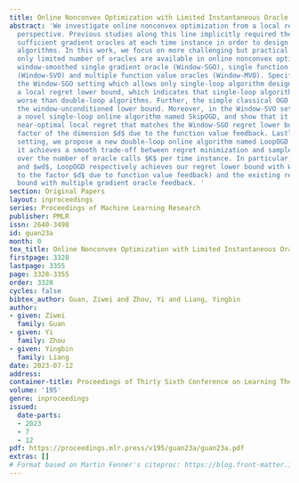 ```yaml
---
title: Online Nonconvex Optimization with Limited Instantaneous Oracle Feedback
abstract: 'We investigate online nonconvex optimization from a local regret minimization
  perspective. Previous studies along this line implicitly required the access to
  sufficient gradient oracles at each time instance in order to design double-loop
  algorithms. In this work, we focus on more challenging but practical settings where
  only limited number of oracles are available in online nonconvex optimization, including
  window-smoothed single gradient oracle (Window-SGO), single function value oracle
  (Window-SVO) and multiple function value oracles (Window-MVO). Specifically, in
  the Window-SGO setting which allows only single-loop algorithm design, we derive
  a local regret lower bound, which indicates that single-loop algorithms are provably
  worse than double-loop algorithms. Further, the simple classical OGD algorithm achieves
  the window-unconditioned lower bound. Moreover, in the Window-SVO setting, we propose
  a novel single-loop online algorithm named SkipOGD, and show that it achieves a
  near-optimal local regret that matches the Window-SGO regret lower bound up to a
  factor of the dimension $d$ due to the function value feedback. Lastly, in the Window-MVO
  setting, we propose a new double-loop online algorithm named LoopOGD and show that
  it achieves a smooth trade-off between regret minimization and sample complexity
  over the number of oracle calls $K$ per time instance. In particular, with $K=1$
  and $wd$, LoopOGD respectively achieves our regret lower bound with Window-SGO (up
  to the factor $d$ due to function value feedback) and the existing regret lower
  bound with multiple gradient oracle feedback. '
section: Original Papers
layout: inproceedings
series: Proceedings of Machine Learning Research
publisher: PMLR
issn: 2640-3498
id: guan23a
month: 0
tex_title: Online Nonconvex Optimization with Limited Instantaneous Oracle Feedback
firstpage: 3328
lastpage: 3355
page: 3328-3355
order: 3328
cycles: false
bibtex_author: Guan, Ziwei and Zhou, Yi and Liang, Yingbin
author:
- given: Ziwei
  family: Guan
- given: Yi
  family: Zhou
- given: Yingbin
  family: Liang
date: 2023-07-12
address: 
container-title: Proceedings of Thirty Sixth Conference on Learning Theory
volume: '195'
genre: inproceedings
issued:
  date-parts:
  - 2023
  - 7
  - 12
pdf: https://proceedings.mlr.press/v195/guan23a/guan23a.pdf
extras: []
# Format based on Martin Fenner's citeproc: https://blog.front-matter.io/posts/citeproc-yaml-for-bibliographies/
---
```

